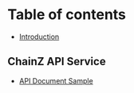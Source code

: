 # Table of contents

* [Introduction](README.md)

## ChainZ API Service

* [API Document Sample](chainz-api-service/api-document-sample.md)

